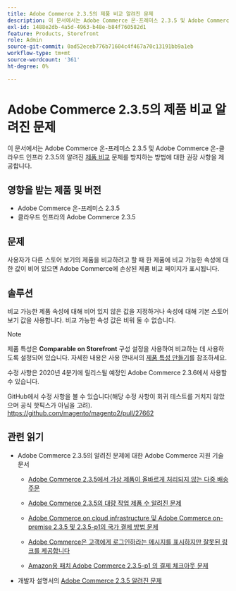 ```yaml
---
title: Adobe Commerce 2.3.5의 제품 비교 알려진 문제
description: 이 문서에서는 Adobe Commerce 온-프레미스 2.3.5 및 Adobe Commerce 온 클라우드 인프라 2.3.5에서 알려진 [제품 비교](https://docs.magento.com/user-guide/marketing/product-compare.html) 문제를 방지하는 방법에 대한 권장 사항을 제공합니다.
exl-id: 1488e2db-4a5d-4963-b48e-b84f760582d1
feature: Products, Storefront
role: Admin
source-git-commit: 0ad52eceb776b71604c4f467a70c13191bb9a1eb
workflow-type: tm+mt
source-wordcount: '361'
ht-degree: 0%

---
```


# Adobe Commerce 2.3.5의 제품 비교 알려진 문제

이 문서에서는 Adobe Commerce 온-프레미스 2.3.5 및 Adobe Commerce 온-클라우드 인프라 2.3.5의 알려진 [제품 비교](https://docs.magento.com/user-guide/marketing/product-compare.html) 문제를 방지하는 방법에 대한 권장 사항을 제공합니다.

## 영향을 받는 제품 및 버전

* Adobe Commerce 온-프레미스 2.3.5
* 클라우드 인프라의 Adobe Commerce 2.3.5

## 문제

사용자가 다른 스토어 보기의 제품을 비교하려고 할 때 한 제품에 비교 가능한 속성에 대한 값이 비어 있으면 Adobe Commerce에 손상된 제품 비교 페이지가 표시됩니다.

## 솔루션

비교 가능한 제품 속성에 대해 비어 있지 않은 값을 지정하거나 속성에 대해 기본 스토어 보기 값을 사용합니다. 비교 가능한 속성 값은 비워 둘 수 없습니다.

>[!NOTE]
>
>제품 특성은 **Comparable on Storefront** 구성 설정을 사용하여 비교하는 데 사용하도록 설정되어 있습니다. 자세한 내용은 사용 안내서의 [제품 특성 만들기](https://docs.magento.com/user-guide/stores/attribute-product-create.html#step-4-describe-the-storefront-properties)를 참조하세요.

수정 사항은 2020년 4분기에 릴리스될 예정인 Adobe Commerce 2.3.6에서 사용할 수 있습니다.

GitHub에서 수정 사항을 볼 수 있습니다(해당 수정 사항이 회귀 테스트를 거치지 않았으며 공식 핫픽스가 아님을 고려). <https://github.com/magento/magento2/pull/27662>

## 관련 읽기

<ul><li>Adobe Commerce 2.3.5의 알려진 문제에 대한 Adobe Commerce 지원 기술 문서<ul>
<li>
<p title="Adobe Commerce 2.3.5에서 가상 제품이 올바르게 처리되지 않는 다중 배송 주문"><a href="/help/troubleshooting/miscellaneous/magento-2-3-5-known-issue-virtual-product-multi-ship-orders.md">Adobe Commerce 2.3.5에서 가상 제품이 올바르게 처리되지 않는 다중 배송 주문</a></p>
</li>
<li><a href="/help/troubleshooting/miscellaneous/bulk-action-product-count-known-issue-in-magento-2-3-5.md">Adobe Commerce 2.3.5의 대량 작업 제품 수 알려진 문제</a></li>
<li>
<p title="Adobe Commerce on cloud infrastructure 및 Adobe Commerce on-premise 2.3.5 및 2.3.5-p1의 국가 결제 방법 문제"><a href="/help/troubleshooting/known-issues-patches-attached/magento-2-3-5-2-3-5-p1-patch-country-payment-issue.md">Adobe Commerce on cloud infrastructure 및 Adobe Commerce on-premise 2.3.5 및 2.3.5-p1의 국가 결제 방법 문제</a></p>
</li>
<li>
<p title="Adobe Commerce은 고객에게 로그인하라는 메시지를 표시하지만 잘못된 링크를 제공합니다"><a href="/help/troubleshooting/known-issues-patches-attached/magento-prompts-customers-log-in-invalid-link.md">Adobe Commerce은 고객에게 로그인하라는 메시지를 표시하지만 잘못된 링크를 제공합니다</a></p>
</li>
<li>
<p title="Amazon용 패치 Adobe Commerce 2.3.5-p1 의 결제 체크아웃 문제"><a href="/help/troubleshooting/payments/patch-for-amazon-pay-checkout-issue-in-magento-2-3-5-p1.md">Amazon용 패치 Adobe Commerce 2.3.5-p1 의 결제 체크아웃 문제</a></p>
</li>
</ul>
</li><li>개발자 설명서의 <a href="https://devdocs.magento.com/guides/v2.3/release-notes/release-notes-2-3-5-commerce.html#known-issues">Adobe Commerce 2.3.5 알려진 문제</a></li></ul>
